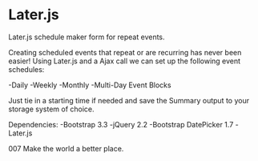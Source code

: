 # Later.js
Later.js schedule maker form for repeat events.

Creating scheduled events that repeat or are recurring has never been easier! Using Later.js and a Ajax call we can set up the following event schedules:

-Daily
-Weekly
-Monthly
-Multi-Day Event Blocks

Just tie in a starting time if needed and save the Summary output to your storage system of choice.

Dependencies:
-Bootstrap 3.3
-jQuery 2.2
-Bootstrap DatePicker 1.7
-Later.js

007
Make the world a better place.
